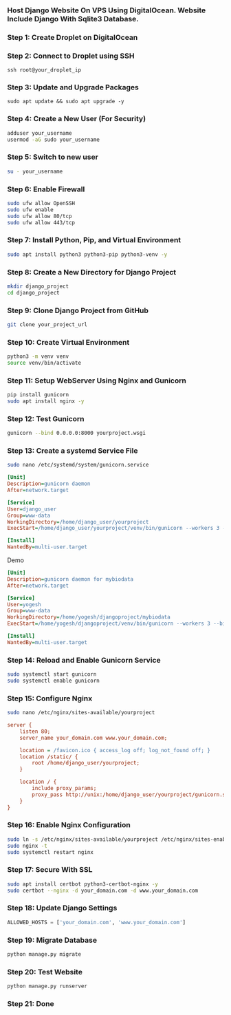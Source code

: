 ### Host Django Website On VPS Using DigitalOcean. Website Include Django With Sqlite3 Database.

### Step 1: Create Droplet on DigitalOcean
### Step 2: Connect to Droplet using SSH
```
ssh root@your_droplet_ip
```
### Step 3: Update and Upgrade Packages
```
sudo apt update && sudo apt upgrade -y
```

### Step 4: Create a New User (For Security)
```bash
adduser your_username
usermod -aG sudo your_username
```
### Step 5: Switch to new user
```bash
su - your_username
```
### Step 6: Enable Firewall
```bash
sudo ufw allow OpenSSH
sudo ufw enable
sudo ufw allow 80/tcp
sudo ufw allow 443/tcp
```

### Step 7: Install Python, Pip, and Virtual Environment
```bash
sudo apt install python3 python3-pip python3-venv -y
```

### Step 8: Create a New Directory for Django Project
```bash
mkdir django_project
cd django_project
```

### Step 9: Clone Django Project from GitHub
```bash
git clone your_project_url
```

### Step 10: Create Virtual Environment
```bash
python3 -m venv venv
source venv/bin/activate
```

### Step 11: Setup WebServer Using Nginx and Gunicorn
```bash
pip install gunicorn
sudo apt install nginx -y
```

### Step 12: Test Gunicorn
```bash
gunicorn --bind 0.0.0.0:8000 yourproject.wsgi
```

### Step 13: Create a systemd Service File
```bash
sudo nano /etc/systemd/system/gunicorn.service
```
```ini
[Unit]
Description=gunicorn daemon
After=network.target

[Service]
User=django_user
Group=www-data
WorkingDirectory=/home/django_user/yourproject
ExecStart=/home/django_user/yourproject/venv/bin/gunicorn --workers 3 --bind unix:/home/django_user/yourproject/gunicorn.sock yourproject.wsgi:application

[Install]
WantedBy=multi-user.target
```

Demo
```ini
[Unit]
Description=gunicorn daemon for mybiodata
After=network.target

[Service]
User=yogesh
Group=www-data
WorkingDirectory=/home/yogesh/djangoproject/mybiodata
ExecStart=/home/yogesh/djangoproject/venv/bin/gunicorn --workers 3 --bind unix:/home/yogesh/djangoproject/mybiodata/mybiodata.sock yogesh_bio.wsgi:application

[Install]
WantedBy=multi-user.target
```

### Step 14: Reload and Enable Gunicorn Service
```bash
sudo systemctl start gunicorn
sudo systemctl enable gunicorn
```

### Step 15: Configure Nginx
```bash
sudo nano /etc/nginx/sites-available/yourproject
```
```ini
server {
    listen 80;
    server_name your_domain.com www.your_domain.com;

    location = /favicon.ico { access_log off; log_not_found off; }
    location /static/ {
        root /home/django_user/yourproject;
    }

    location / {
        include proxy_params;
        proxy_pass http://unix:/home/django_user/yourproject/gunicorn.sock;
    }
}
```
### Step 16: Enable Nginx Configuration
```bash
sudo ln -s /etc/nginx/sites-available/yourproject /etc/nginx/sites-enabled
sudo nginx -t
sudo systemctl restart nginx
```

### Step 17: Secure With SSL
```bash
sudo apt install certbot python3-certbot-nginx -y
sudo certbot --nginx -d your_domain.com -d www.your_domain.com
```

### Step 18: Update Django Settings
```python
ALLOWED_HOSTS = ['your_domain.com', 'www.your_domain.com']
```

### Step 19: Migrate Database
```bash
python manage.py migrate
```

### Step 20: Test Website
```bash
python manage.py runserver
```

### Step 21: Done





